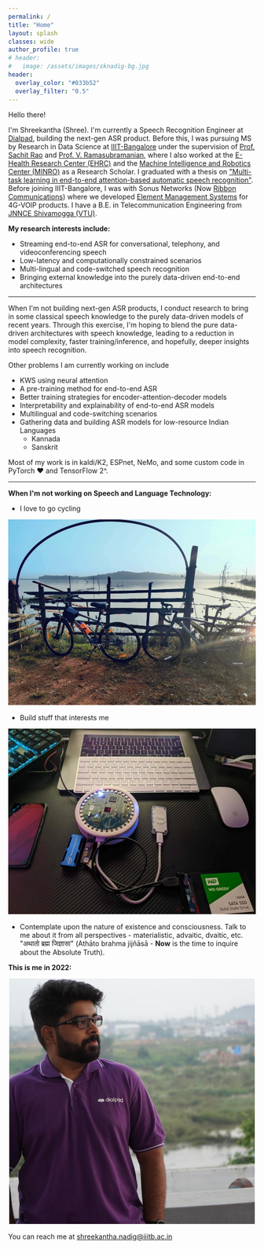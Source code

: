 ```yaml
---
permalink: /
title: "Home"
layout: splash
classes: wide
author_profile: true
# header:
#   image: /assets/images/sknadig-bg.jpg
header:
  overlay_color: "#033b52"
  overlay_filter: "0.5"
---
```


Hello there!

I'm Shreekantha (Shree). I'm currently a Speech Recognition Engineer at [Dialpad](https://www.dialpad.com/), building the next-gen ASR product. Before this, I was pursuing MS by Research in Data Science at [IIIT-Bangalore](https://www.iiitb.ac.in/) under the supervision of [Prof. Sachit Rao](https://www.iiitb.ac.in/faculty/sachit-rao) and [Prof. V. Ramasubramanian](https://www.iiitb.ac.in/faculty/v-ramasubramanian), where I also worked at the [E-Health Research Center (EHRC)](https://ehrc.iiitb.ac.in/) and the [Machine Intelligence and Robotics Center (MINRO)](https://minro.org/) as a Research Scholar. I graduated with a thesis on ["Multi-task learning in end-to-end attention-based automatic speech recognition"](https://drive.google.com/file/d/1KAS1Hm0-9ZcAxc7h3YIIKxAz9lbgBD5i/view?usp=sharing). Before joining IIIT-Bangalore, I was with Sonus Networks (Now [Ribbon Communications](https://ribboncommunications.com/)) where we developed [Element Management Systems](https://ribboncommunications.com/company/get-help/glossary/element-management-system-ems) for 4G-VOIP products. I have a B.E. in Telecommunication Engineering from [JNNCE Shivamogga (VTU)](https://jnnce.ac.in/).

**My research interests include:**

- Streaming end-to-end ASR for conversational, telephony, and videoconferencing speech
- Low-latency and computationally constrained scenarios
- Multi-lingual and code-switched speech recognition
- Bringing external knowledge into the purely data-driven end-to-end architectures

---

When I'm not building next-gen ASR products, I conduct research to bring in some classical speech knowledge to the purely data-driven models of recent years. Through this exercise, I'm hoping to blend the pure data-driven architectures with speech knowledge, leading to a reduction in model complexity, faster training/inference, and hopefully, deeper insights into speech recognition. 

Other problems I am currently working on include 
- KWS using neural attention
- A pre-training method for end-to-end ASR
- Better training strategies for encoder-attention-decoder models
- Interpretability and explainability of end-to-end ASR models
- Multilingual and code-switching scenarios
- Gathering data and building ASR models for low-resource Indian Languages
  - Kannada
  - Sanskrit

Most of my work is in kaldi/K2, ESPnet, NeMo, and some custom code in PyTorch ❤️ and TensorFlow 2^.

---

**When I'm not working on Speech and Language Technology:**

- I love to go cycling
<center>
    <img src="/assets/images/cycling.jpg" alt="Shreekantha Nadig" width="800">
</center>

- Build stuff that interests me
<center>
    <img src="/assets/images/electronics.jpg" alt="Shreekantha Nadig" width="800">
</center>

- Contemplate upon the nature of existence and consciousness. Talk to me about it from all perspectives - materialistic, advaitic, dvaitic, etc. "अथातो ब्रह्म जिज्ञासा" (Athāto brahma jijñāsā - **Now** is the time to inquire about the Absolute Truth).

**This is me in 2022:**

<center>
    <img src="/assets/images/Shreekantha_Nadig.jpg" alt="Shreekantha Nadig" width="500">
</center>

You can reach me at [shreekantha.nadig@iiitb.ac.in](mailto:shreekantha.nadig@iiitb.ac.in)
